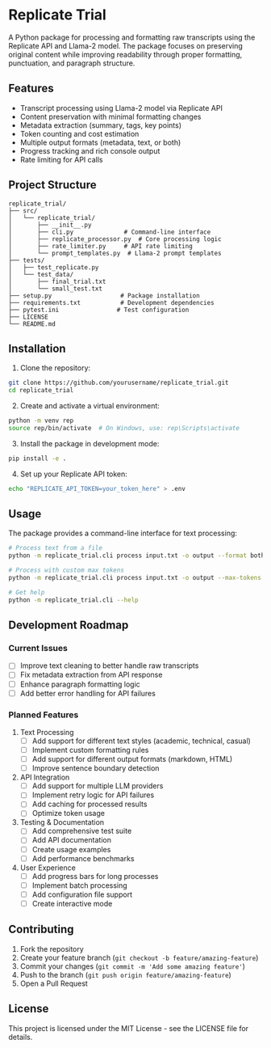 # Replicate Trial

A Python package for processing and formatting raw transcripts using the Replicate API and Llama-2 model. The package focuses on preserving original content while improving readability through proper formatting, punctuation, and paragraph structure.

## Features

- Transcript processing using Llama-2 model via Replicate API
- Content preservation with minimal formatting changes
- Metadata extraction (summary, tags, key points)
- Token counting and cost estimation
- Multiple output formats (metadata, text, or both)
- Progress tracking and rich console output
- Rate limiting for API calls

## Project Structure

```
replicate_trial/
├── src/
│   └── replicate_trial/
│       ├── __init__.py
│       ├── cli.py              # Command-line interface
│       ├── replicate_processor.py  # Core processing logic
│       ├── rate_limiter.py     # API rate limiting
│       └── prompt_templates.py  # Llama-2 prompt templates
├── tests/
│   ├── test_replicate.py
│   └── test_data/
│       ├── final_trial.txt
│       └── small_test.txt
├── setup.py                   # Package installation
├── requirements.txt           # Development dependencies
├── pytest.ini                # Test configuration
├── LICENSE
└── README.md
```

## Installation

1. Clone the repository:
```bash
git clone https://github.com/yourusername/replicate_trial.git
cd replicate_trial
```

2. Create and activate a virtual environment:
```bash
python -m venv rep
source rep/bin/activate  # On Windows, use: rep\Scripts\activate
```

3. Install the package in development mode:
```bash
pip install -e .
```

4. Set up your Replicate API token:
```bash
echo "REPLICATE_API_TOKEN=your_token_here" > .env
```

## Usage

The package provides a command-line interface for text processing:

```bash
# Process text from a file
python -m replicate_trial.cli process input.txt -o output --format both

# Process with custom max tokens
python -m replicate_trial.cli process input.txt -o output --max-tokens 4096

# Get help
python -m replicate_trial.cli --help
```

## Development Roadmap

### Current Issues
- [ ] Improve text cleaning to better handle raw transcripts
- [ ] Fix metadata extraction from API response
- [ ] Enhance paragraph formatting logic
- [ ] Add better error handling for API failures

### Planned Features
1. Text Processing
   - [ ] Add support for different text styles (academic, technical, casual)
   - [ ] Implement custom formatting rules
   - [ ] Add support for different output formats (markdown, HTML)
   - [ ] Improve sentence boundary detection

2. API Integration
   - [ ] Add support for multiple LLM providers
   - [ ] Implement retry logic for API failures
   - [ ] Add caching for processed results
   - [ ] Optimize token usage

3. Testing & Documentation
   - [ ] Add comprehensive test suite
   - [ ] Add API documentation
   - [ ] Create usage examples
   - [ ] Add performance benchmarks

4. User Experience
   - [ ] Add progress bars for long processes
   - [ ] Implement batch processing
   - [ ] Add configuration file support
   - [ ] Create interactive mode

## Contributing

1. Fork the repository
2. Create your feature branch (`git checkout -b feature/amazing-feature`)
3. Commit your changes (`git commit -m 'Add some amazing feature'`)
4. Push to the branch (`git push origin feature/amazing-feature`)
5. Open a Pull Request

## License

This project is licensed under the MIT License - see the LICENSE file for details.
